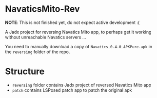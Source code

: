 # NavaticsMito-Rev

**NOTE**: This is not finished yet, do not expect active development :(

A Jadx project for reversing Navatics Mito app, to perhaps get it working without unreachable Navatics servers ...

You need to manually download a copy of `Navatics_0.4.0_APKPure.apk` in the `reversing` folder of the repo.

# Structure

* `reversing` folder contains Jadx project of reversed Navatics Mito app
* `patch` contains LSPosed patch app to patch the original apk
